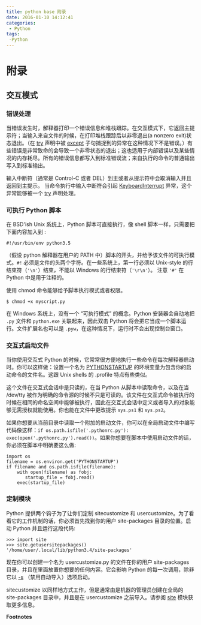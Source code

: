```yaml
---
title: python base 附录
date: 2016-01-10 14:12:41
categories: 
 - Python
tags: 
 -Python
---
```


附录
====

交互模式
--------

### 错误处理

当错误发生时，解释器打印一个错误信息和堆栈跟踪。在交互模式下，它返回主提示符；当输入来自文件的时候，在打印堆栈跟踪后以非零退出(a
nonzero exit)状态退出。（在
[try](https://docs.python.org/3/reference/compound_stmts.html#try)
声明中被
[except](https://docs.python.org/3/reference/compound_stmts.html#except)
子句捕捉到的异常在这种情况下不是错误。）有些错误是非常致命的会导致一个非零状态的退出；这也适用于内部错误以及某些情况的内存耗尽。所有的错误信息都写入到标准错误流；来自执行的命令的普通输出写入到标准输出。

输入中断符（通常是 Control-C 或者
DEL）到主或者从提示符中会取消输入并且返回到主提示。
当命令执行中输入中断符会引起
[KeyboardInterrupt](https://docs.python.org/3/library/exceptions.html#KeyboardInterrupt)
异常，这个异常能够被一个
[try](https://docs.python.org/3/reference/compound_stmts.html#try)
声明处理。

### 可执行 Python 脚本

在 BSD'ish Unix 系统上，Python 脚本可直接执行，像 shell
脚本一样，只需要把下面内容加入到 :

    #!/usr/bin/env python3.5

（假设 python 解释器在用户的 PATH
中）脚本的开头，并给予该文件的可执行模式。`#!`
必须是文件的头两个字符。在一些系统上，第一行必须以 Unix-style
的行结束符（`'\n'`）结束，不能以 Windows 的行结束符（`'\r\n'`）。 注意
`'#'` 在 Python 中是用于注释的。

使用 chmod 命令能够给予脚本执行模式或者权限。

``` {.sourceCode .bash}
$ chmod +x myscript.py
```

在 Windows 系统上，没有一个 “可执行模式” 的概念。Python 安装器会自动地把
`.py` 文件和 `python.exe` 关联起来，因此双击 Python
将会把它当成一个脚本运行。文件扩展名也可以是
`.pyw`，在这种情况下，运行时不会出现控制台窗口。

### 交互式启动文件

当你使用交互式 Python
的时候，它常常很方便地执行一些命令在每次解释器启动时。你可以这样做：设置一个名为
[PYTHONSTARTUP](https://docs.python.org/3/using/cmdline.html#envvar-PYTHONSTARTUP)
的环境变量为包含你的启动命令的文件名。这跟 Unix shells 的 .profile
特点有些类似。

这个文件在交互式会话中是只读的，在当 Python 从脚本中读取命令，以及在当
/dev/tty
被作为明确的命令源的时候不只是可读的。该文件在交互式命令被执行的时候在相同的命名空间中能够被执行，因此在交互式会话中定义或者导入的对象能够无需授权就能使用。你也能在文件中更改提示
`sys.ps1` 和 `sys.ps2`。

如果你想要从当前目录中读取一个附加的启动文件，你可以在全局启动文件中编写代码像这样：`if os.path.isfile('.pythonrc.py'): exec(open('.pythonrc.py').read())`。如果你想要在脚本中使用启动文件的话，你必须在脚本中明确要这么做:

    import os
    filename = os.environ.get('PYTHONSTARTUP')
    if filename and os.path.isfile(filename):
        with open(filename) as fobj:
           startup_file = fobj.read()
        exec(startup_file)

### 定制模块

Python 提供两个钩子为了让你们定制 sitecustomize 和
usercustomize。为了看看它的工作机制的话，你必须首先找到你的用户
site-packages 目录的位置。启动 Python 并且运行这段代码:

    >>> import site
    >>> site.getusersitepackages()
    '/home/user/.local/lib/python3.4/site-packages'

现在你可以创建一个名为 usercustomize.py 的文件在你的用户 site-packages
目录，并且在里面放置你想要的任何内容。它会影响 Python
的每一次调用，除非它以
[-s](https://docs.python.org/3/using/cmdline.html#cmdoption-s)
（禁用自动导入）选项启动。

sitecustomize 以同样地方式工作，但是通常由是机器的管理员创建在全局的
site-packages 目录中，并且是在 usercustomize 之前导入。请参阅
[site](https://docs.python.org/3/library/site.html#module-site)
模块获取更多信息。

**Footnotes**

[^1]: GNU 的 Readline 包的问题可能会阻止这种做法。
